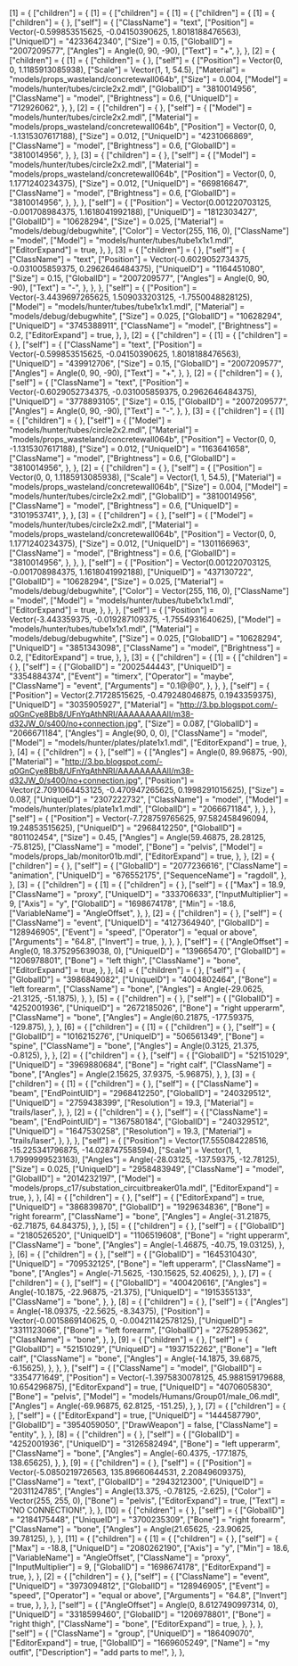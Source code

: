 [1] = {
	["children"] = {
		[1] = {
			["children"] = {
				[1] = {
					["children"] = {
						[1] = {
							["children"] = {
							},
							["self"] = {
								["ClassName"] = "text",
								["Position"] = Vector(-0.599853515625, -0.04150390625, 1.8018188476563),
								["UniqueID"] = "4233642340",
								["Size"] = 0.15,
								["GlobalID"] = "2007209577",
								["Angles"] = Angle(0, 90, -90),
								["Text"] = "+",
							},
						},
						[2] = {
							["children"] = {
								[1] = {
									["children"] = {
									},
									["self"] = {
										["Position"] = Vector(0, 0, 1.1185913085938),
										["Scale"] = Vector(1, 1, 54.5),
										["Material"] = "models/props_wasteland/concretewall064b",
										["Size"] = 0.004,
										["Model"] = "models/hunter/tubes/circle2x2.mdl",
										["GlobalID"] = "3810014956",
										["ClassName"] = "model",
										["Brightness"] = 0.6,
										["UniqueID"] = "712926062",
									},
								},
								[2] = {
									["children"] = {
									},
									["self"] = {
										["Model"] = "models/hunter/tubes/circle2x2.mdl",
										["Material"] = "models/props_wasteland/concretewall064b",
										["Position"] = Vector(0, 0, -1.1315307617188),
										["Size"] = 0.012,
										["UniqueID"] = "4231066869",
										["ClassName"] = "model",
										["Brightness"] = 0.6,
										["GlobalID"] = "3810014956",
									},
								},
								[3] = {
									["children"] = {
									},
									["self"] = {
										["Model"] = "models/hunter/tubes/circle2x2.mdl",
										["Material"] = "models/props_wasteland/concretewall064b",
										["Position"] = Vector(0, 0, 1.1771240234375),
										["Size"] = 0.012,
										["UniqueID"] = "669816647",
										["ClassName"] = "model",
										["Brightness"] = 0.6,
										["GlobalID"] = "3810014956",
									},
								},
							},
							["self"] = {
								["Position"] = Vector(0.001220703125, -0.001708984375, 1.1618041992188),
								["UniqueID"] = "1812303427",
								["GlobalID"] = "10628294",
								["Size"] = 0.025,
								["Material"] = "models/debug/debugwhite",
								["Color"] = Vector(255, 116, 0),
								["ClassName"] = "model",
								["Model"] = "models/hunter/tubes/tube1x1x1.mdl",
								["EditorExpand"] = true,
							},
						},
						[3] = {
							["children"] = {
							},
							["self"] = {
								["ClassName"] = "text",
								["Position"] = Vector(-0.6029052734375, -0.031005859375, 0.2962646484375),
								["UniqueID"] = "1164451080",
								["Size"] = 0.15,
								["GlobalID"] = "2007209577",
								["Angles"] = Angle(0, 90, -90),
								["Text"] = "-",
							},
						},
					},
					["self"] = {
						["Position"] = Vector(-3.4439697265625, 1.509033203125, -1.7550048828125),
						["Model"] = "models/hunter/tubes/tube1x1x1.mdl",
						["Material"] = "models/debug/debugwhite",
						["Size"] = 0.025,
						["GlobalID"] = "10628294",
						["UniqueID"] = "3745388911",
						["ClassName"] = "model",
						["Brightness"] = 0.2,
						["EditorExpand"] = true,
					},
				},
				[2] = {
					["children"] = {
						[1] = {
							["children"] = {
							},
							["self"] = {
								["ClassName"] = "text",
								["Position"] = Vector(-0.599853515625, -0.04150390625, 1.8018188476563),
								["UniqueID"] = "439912706",
								["Size"] = 0.15,
								["GlobalID"] = "2007209577",
								["Angles"] = Angle(0, 90, -90),
								["Text"] = "+",
							},
						},
						[2] = {
							["children"] = {
							},
							["self"] = {
								["ClassName"] = "text",
								["Position"] = Vector(-0.6029052734375, -0.031005859375, 0.2962646484375),
								["UniqueID"] = "3778893105",
								["Size"] = 0.15,
								["GlobalID"] = "2007209577",
								["Angles"] = Angle(0, 90, -90),
								["Text"] = "-",
							},
						},
						[3] = {
							["children"] = {
								[1] = {
									["children"] = {
									},
									["self"] = {
										["Model"] = "models/hunter/tubes/circle2x2.mdl",
										["Material"] = "models/props_wasteland/concretewall064b",
										["Position"] = Vector(0, 0, -1.1315307617188),
										["Size"] = 0.012,
										["UniqueID"] = "1163641658",
										["ClassName"] = "model",
										["Brightness"] = 0.6,
										["GlobalID"] = "3810014956",
									},
								},
								[2] = {
									["children"] = {
									},
									["self"] = {
										["Position"] = Vector(0, 0, 1.1185913085938),
										["Scale"] = Vector(1, 1, 54.5),
										["Material"] = "models/props_wasteland/concretewall064b",
										["Size"] = 0.004,
										["Model"] = "models/hunter/tubes/circle2x2.mdl",
										["GlobalID"] = "3810014956",
										["ClassName"] = "model",
										["Brightness"] = 0.6,
										["UniqueID"] = "3101953741",
									},
								},
								[3] = {
									["children"] = {
									},
									["self"] = {
										["Model"] = "models/hunter/tubes/circle2x2.mdl",
										["Material"] = "models/props_wasteland/concretewall064b",
										["Position"] = Vector(0, 0, 1.1771240234375),
										["Size"] = 0.012,
										["UniqueID"] = "1301166963",
										["ClassName"] = "model",
										["Brightness"] = 0.6,
										["GlobalID"] = "3810014956",
									},
								},
							},
							["self"] = {
								["Position"] = Vector(0.001220703125, -0.001708984375, 1.1618041992188),
								["UniqueID"] = "437130722",
								["GlobalID"] = "10628294",
								["Size"] = 0.025,
								["Material"] = "models/debug/debugwhite",
								["Color"] = Vector(255, 116, 0),
								["ClassName"] = "model",
								["Model"] = "models/hunter/tubes/tube1x1x1.mdl",
								["EditorExpand"] = true,
							},
						},
					},
					["self"] = {
						["Position"] = Vector(-3.443359375, -0.019287109375, -1.7554931640625),
						["Model"] = "models/hunter/tubes/tube1x1x1.mdl",
						["Material"] = "models/debug/debugwhite",
						["Size"] = 0.025,
						["GlobalID"] = "10628294",
						["UniqueID"] = "3851343098",
						["ClassName"] = "model",
						["Brightness"] = 0.2,
						["EditorExpand"] = true,
					},
				},
				[3] = {
					["children"] = {
						[1] = {
							["children"] = {
							},
							["self"] = {
								["GlobalID"] = "2002544443",
								["UniqueID"] = "3354884374",
								["Event"] = "timerx",
								["Operator"] = "maybe",
								["ClassName"] = "event",
								["Arguments"] = "0.1@@0",
							},
						},
					},
					["self"] = {
						["Position"] = Vector(2.71728515625, -0.479248046875, 0.1943359375),
						["UniqueID"] = "3035905927",
						["Material"] = "http://3.bp.blogspot.com/-q0GnCye8Bb8/UFnYqAthNRI/AAAAAAAAAlI/m38-d32JW_0/s400/no+connection.jpg",
						["Size"] = 0.087,
						["GlobalID"] = "2066671184",
						["Angles"] = Angle(90, 0, 0),
						["ClassName"] = "model",
						["Model"] = "models/hunter/plates/plate1x1.mdl",
						["EditorExpand"] = true,
					},
				},
				[4] = {
					["children"] = {
					},
					["self"] = {
						["Angles"] = Angle(0, 89.96875, -90),
						["Material"] = "http://3.bp.blogspot.com/-q0GnCye8Bb8/UFnYqAthNRI/AAAAAAAAAlI/m38-d32JW_0/s400/no+connection.jpg",
						["Position"] = Vector(2.7091064453125, -0.470947265625, 0.1998291015625),
						["Size"] = 0.087,
						["UniqueID"] = "2307222732",
						["ClassName"] = "model",
						["Model"] = "models/hunter/plates/plate1x1.mdl",
						["GlobalID"] = "2066671184",
					},
				},
			},
			["self"] = {
				["Position"] = Vector(-7.728759765625, 97.582458496094, 19.24853515625),
				["UniqueID"] = "2968412250",
				["GlobalID"] = "801102454",
				["Size"] = 0.45,
				["Angles"] = Angle(59.46875, 28.28125, -75.8125),
				["ClassName"] = "model",
				["Bone"] = "pelvis",
				["Model"] = "models/props_lab/monitor01b.mdl",
				["EditorExpand"] = true,
			},
		},
		[2] = {
			["children"] = {
			},
			["self"] = {
				["GlobalID"] = "2077236616",
				["ClassName"] = "animation",
				["UniqueID"] = "676552175",
				["SequenceName"] = "ragdoll",
			},
		},
		[3] = {
			["children"] = {
				[1] = {
					["children"] = {
					},
					["self"] = {
						["Max"] = 18.9,
						["ClassName"] = "proxy",
						["UniqueID"] = "333706633",
						["InputMultiplier"] = 9,
						["Axis"] = "y",
						["GlobalID"] = "1698674178",
						["Min"] = -18.6,
						["VariableName"] = "AngleOffset",
					},
				},
				[2] = {
					["children"] = {
					},
					["self"] = {
						["ClassName"] = "event",
						["UniqueID"] = "4127364940",
						["GlobalID"] = "128946905",
						["Event"] = "speed",
						["Operator"] = "equal or above",
						["Arguments"] = "64.8",
						["Invert"] = true,
					},
				},
			},
			["self"] = {
				["AngleOffset"] = Angle(0, 18.375295639038, 0),
				["UniqueID"] = "139665470",
				["GlobalID"] = "1206978801",
				["Bone"] = "left thigh",
				["ClassName"] = "bone",
				["EditorExpand"] = true,
			},
		},
		[4] = {
			["children"] = {
			},
			["self"] = {
				["GlobalID"] = "3986849082",
				["UniqueID"] = "4004802464",
				["Bone"] = "left forearm",
				["ClassName"] = "bone",
				["Angles"] = Angle(-29.0625, -21.3125, -51.1875),
			},
		},
		[5] = {
			["children"] = {
			},
			["self"] = {
				["GlobalID"] = "4252001936",
				["UniqueID"] = "2672185026",
				["Bone"] = "right upperarm",
				["ClassName"] = "bone",
				["Angles"] = Angle(60.21875, -177.59375, -129.875),
			},
		},
		[6] = {
			["children"] = {
				[1] = {
					["children"] = {
					},
					["self"] = {
						["GlobalID"] = "1016215276",
						["UniqueID"] = "506561349",
						["Bone"] = "spine",
						["ClassName"] = "bone",
						["Angles"] = Angle(0.3125, 21.375, -0.8125),
					},
				},
				[2] = {
					["children"] = {
					},
					["self"] = {
						["GlobalID"] = "52151029",
						["UniqueID"] = "3969880684",
						["Bone"] = "right calf",
						["ClassName"] = "bone",
						["Angles"] = Angle(2.15625, 37.9375, -5.96875),
					},
				},
				[3] = {
					["children"] = {
						[1] = {
							["children"] = {
							},
							["self"] = {
								["ClassName"] = "beam",
								["EndPointUID"] = "2968412250",
								["GlobalID"] = "240329512",
								["UniqueID"] = "2759438399",
								["Resolution"] = 19.3,
								["Material"] = "trails/laser",
							},
						},
						[2] = {
							["children"] = {
							},
							["self"] = {
								["ClassName"] = "beam",
								["EndPointUID"] = "1367580184",
								["GlobalID"] = "240329512",
								["UniqueID"] = "1647530258",
								["Resolution"] = 19.3,
								["Material"] = "trails/laser",
							},
						},
					},
					["self"] = {
						["Position"] = Vector(17.555084228516, -15.225341796875, -14.028747558594),
						["Scale"] = Vector(1, 1, 1.7999999523163),
						["Angles"] = Angle(-28.03125, -137.59375, -12.78125),
						["Size"] = 0.025,
						["UniqueID"] = "2958483949",
						["ClassName"] = "model",
						["GlobalID"] = "2014232197",
						["Model"] = "models/props_c17/substation_circuitbreaker01a.mdl",
						["EditorExpand"] = true,
					},
				},
				[4] = {
					["children"] = {
					},
					["self"] = {
						["EditorExpand"] = true,
						["UniqueID"] = "386839870",
						["GlobalID"] = "1929634836",
						["Bone"] = "right forearm",
						["ClassName"] = "bone",
						["Angles"] = Angle(-31.21875, -62.71875, 64.84375),
					},
				},
				[5] = {
					["children"] = {
					},
					["self"] = {
						["GlobalID"] = "2180526520",
						["UniqueID"] = "1106519608",
						["Bone"] = "right upperarm",
						["ClassName"] = "bone",
						["Angles"] = Angle(-1.46875, -40.75, 19.03125),
					},
				},
				[6] = {
					["children"] = {
					},
					["self"] = {
						["GlobalID"] = "1645310430",
						["UniqueID"] = "709532125",
						["Bone"] = "left upperarm",
						["ClassName"] = "bone",
						["Angles"] = Angle(-71.5625, -130.15625, 52.40625),
					},
				},
				[7] = {
					["children"] = {
					},
					["self"] = {
						["GlobalID"] = "400420616",
						["Angles"] = Angle(-10.1875, -22.96875, -21.375),
						["UniqueID"] = "1915355133",
						["ClassName"] = "bone",
					},
				},
				[8] = {
					["children"] = {
					},
					["self"] = {
						["Angles"] = Angle(-18.09375, -22.5625, -8.34375),
						["Position"] = Vector(-0.0015869140625, 0, -0.00421142578125),
						["UniqueID"] = "3311123066",
						["Bone"] = "left forearm",
						["GlobalID"] = "2752895362",
						["ClassName"] = "bone",
					},
				},
				[9] = {
					["children"] = {
					},
					["self"] = {
						["GlobalID"] = "52151029",
						["UniqueID"] = "1937152262",
						["Bone"] = "left calf",
						["ClassName"] = "bone",
						["Angles"] = Angle(-14.1875, 39.6875, -6.15625),
					},
				},
			},
			["self"] = {
				["ClassName"] = "model",
				["GlobalID"] = "3354771649",
				["Position"] = Vector(-1.3975830078125, 45.988159179688, 10.654296875),
				["EditorExpand"] = true,
				["UniqueID"] = "4070605830",
				["Bone"] = "pelvis",
				["Model"] = "models/Humans/Group01/male_06.mdl",
				["Angles"] = Angle(-69.96875, 62.8125, -151.25),
			},
		},
		[7] = {
			["children"] = {
			},
			["self"] = {
				["EditorExpand"] = true,
				["UniqueID"] = "1444587790",
				["GlobalID"] = "3954059050",
				["DrawWeapon"] = false,
				["ClassName"] = "entity",
			},
		},
		[8] = {
			["children"] = {
			},
			["self"] = {
				["GlobalID"] = "4252001936",
				["UniqueID"] = "3126582494",
				["Bone"] = "left upperarm",
				["ClassName"] = "bone",
				["Angles"] = Angle(-60.4375, -177.1875, 138.65625),
			},
		},
		[9] = {
			["children"] = {
			},
			["self"] = {
				["Position"] = Vector(-5.0850219726563, 135.89660644531, 2.20849609375),
				["ClassName"] = "text",
				["GlobalID"] = "2943212300",
				["UniqueID"] = "2031124785",
				["Angles"] = Angle(13.375, -0.78125, -2.625),
				["Color"] = Vector(255, 255, 0),
				["Bone"] = "pelvis",
				["EditorExpand"] = true,
				["Text"] = "NO CONNECTION!",
			},
		},
		[10] = {
			["children"] = {
			},
			["self"] = {
				["GlobalID"] = "2184175448",
				["UniqueID"] = "3700235309",
				["Bone"] = "right forearm",
				["ClassName"] = "bone",
				["Angles"] = Angle(21.65625, -23.90625, 39.78125),
			},
		},
		[11] = {
			["children"] = {
				[1] = {
					["children"] = {
					},
					["self"] = {
						["Max"] = -18.8,
						["UniqueID"] = "2080262190",
						["Axis"] = "y",
						["Min"] = 18.6,
						["VariableName"] = "AngleOffset",
						["ClassName"] = "proxy",
						["InputMultiplier"] = 9,
						["GlobalID"] = "1698674178",
						["EditorExpand"] = true,
					},
				},
				[2] = {
					["children"] = {
					},
					["self"] = {
						["ClassName"] = "event",
						["UniqueID"] = "3973094812",
						["GlobalID"] = "128946905",
						["Event"] = "speed",
						["Operator"] = "equal or above",
						["Arguments"] = "64.8",
						["Invert"] = true,
					},
				},
			},
			["self"] = {
				["AngleOffset"] = Angle(0, 8.6127490997314, 0),
				["UniqueID"] = "3318599460",
				["GlobalID"] = "1206978801",
				["Bone"] = "right thigh",
				["ClassName"] = "bone",
				["EditorExpand"] = true,
			},
		},
	},
	["self"] = {
		["ClassName"] = "group",
		["UniqueID"] = "186409070",
		["EditorExpand"] = true,
		["GlobalID"] = "1669605249",
		["Name"] = "my outfit",
		["Description"] = "add parts to me!",
	},
},
